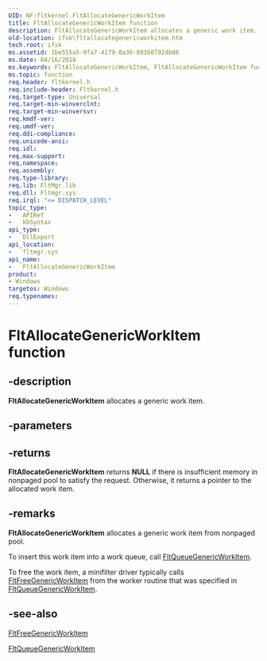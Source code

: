 ```yaml
---
UID: NF:fltkernel.FltAllocateGenericWorkItem
title: FltAllocateGenericWorkItem function
description: FltAllocateGenericWorkItem allocates a generic work item.
old-location: ifsk\fltallocategenericworkitem.htm
tech.root: ifsk
ms.assetid: 1be555a5-9fa7-4179-8a36-803b8792db86
ms.date: 04/16/2018
ms.keywords: FltAllocateGenericWorkItem, FltAllocateGenericWorkItem function [Installable File System Drivers], FltApiRef_a_to_d_06bae00e-f41d-4cc9-8664-94e06d004458.xml, fltkernel/FltAllocateGenericWorkItem, ifsk.fltallocategenericworkitem
ms.topic: function
req.header: fltkernel.h
req.include-header: Fltkernel.h
req.target-type: Universal
req.target-min-winverclnt: 
req.target-min-winversvr: 
req.kmdf-ver: 
req.umdf-ver: 
req.ddi-compliance: 
req.unicode-ansi: 
req.idl: 
req.max-support: 
req.namespace: 
req.assembly: 
req.type-library: 
req.lib: FltMgr.lib
req.dll: Fltmgr.sys
req.irql: "<= DISPATCH_LEVEL"
topic_type:
-	APIRef
-	kbSyntax
api_type:
-	DllExport
api_location:
-	fltmgr.sys
api_name:
-	FltAllocateGenericWorkItem
product:
- Windows
targetos: Windows
req.typenames: 
---
```


# FltAllocateGenericWorkItem function


## -description


<b>FltAllocateGenericWorkItem</b> allocates a generic work item. 


## -parameters






## -returns



<b>FltAllocateGenericWorkItem</b> returns <b>NULL</b> if there is insufficient memory in nonpaged pool to satisfy the request. Otherwise, it returns a pointer to the allocated work item. 




## -remarks



<b>FltAllocateGenericWorkItem</b> allocates a generic work item from nonpaged pool. 

To insert this work item into a work queue, call <a href="https://msdn.microsoft.com/library/windows/hardware/ff543452">FltQueueGenericWorkItem</a>. 

To free the work item, a minifilter driver typically calls <a href="https://msdn.microsoft.com/library/windows/hardware/ff542971">FltFreeGenericWorkItem</a> from the worker routine that was specified in <a href="https://msdn.microsoft.com/library/windows/hardware/ff543452">FltQueueGenericWorkItem</a>. 




## -see-also




<a href="https://msdn.microsoft.com/library/windows/hardware/ff542971">FltFreeGenericWorkItem</a>



<a href="https://msdn.microsoft.com/library/windows/hardware/ff543452">FltQueueGenericWorkItem</a>
 

 

